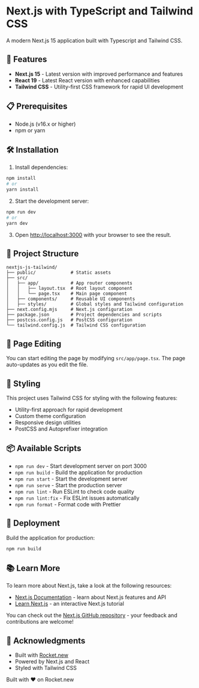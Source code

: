 # Next.js with TypeScript and Tailwind CSS

A modern Next.js 15 application built with Typescript and Tailwind CSS.

## 🚀 Features

- **Next.js 15** - Latest version with improved performance and features
- **React 19** - Latest React version with enhanced capabilities
- **Tailwind CSS** - Utility-first CSS framework for rapid UI development

## 📋 Prerequisites

- Node.js (v16.x or higher)
- npm or yarn

## 🛠️ Installation

1. Install dependencies:

```bash
npm install
# or
yarn install
```

2. Start the development server:

```bash
npm run dev
# or
yarn dev
```

3. Open [http://localhost:3000](http://localhost:3000) with your browser to see the result.

## 📁 Project Structure

```
nextjs-js-tailwind/
├── public/             # Static assets
├── src/
│   ├── app/            # App router components
│   │   ├── layout.tsx  # Root layout component
│   │   └── page.tsx    # Main page component
│   ├── components/     # Reusable UI components
│   ├── styles/         # Global styles and Tailwind configuration
├── next.config.mjs     # Next.js configuration
├── package.json        # Project dependencies and scripts
├── postcss.config.js   # PostCSS configuration
└── tailwind.config.js  # Tailwind CSS configuration

```

## 🧩 Page Editing

You can start editing the page by modifying `src/app/page.tsx`. The page auto-updates as you edit the file.

## 🎨 Styling

This project uses Tailwind CSS for styling with the following features:

- Utility-first approach for rapid development
- Custom theme configuration
- Responsive design utilities
- PostCSS and Autoprefixer integration

## 📦 Available Scripts

- `npm run dev` - Start development server on port 3000
- `npm run build` - Build the application for production
- `npm run start` - Start the development server
- `npm run serve` - Start the production server
- `npm run lint` - Run ESLint to check code quality
- `npm run lint:fix` - Fix ESLint issues automatically
- `npm run format` - Format code with Prettier

## 📱 Deployment

Build the application for production:

```bash
npm run build
```

## 📚 Learn More

To learn more about Next.js, take a look at the following resources:

- [Next.js Documentation](https://nextjs.org/docs) - learn about Next.js features and API
- [Learn Next.js](https://nextjs.org/learn) - an interactive Next.js tutorial

You can check out the [Next.js GitHub repository](https://github.com/vercel/next.js) - your feedback and contributions are welcome!

## 🙏 Acknowledgments

- Built with [Rocket.new](https://rocket.new)
- Powered by Next.js and React
- Styled with Tailwind CSS

Built with ❤️ on Rocket.new
